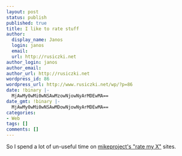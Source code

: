 ```yaml
---
layout: post
status: publish
published: true
title: I like to rate stuff
author:
  display_name: Janos
  login: janos
  email: 
  url: http://rusiczki.net
author_login: janos
author_email: 
author_url: http://rusiczki.net
wordpress_id: 86
wordpress_url: http://www.rusiczki.net/wp/?p=86
date: !binary |-
  MjAwMy0wMi0wNSAwMzowNjowNyArMDEwMA==
date_gmt: !binary |-
  MjAwMy0wMi0wNSAwMDowNjowNyArMDEwMA==
categories:
- Web
tags: []
comments: []
---
```

<p>So I spend a lot of un-useful time on <a href="http://mikeproject.com/rate/boobs/" title="The link I gave is the boobs section... :-)">mikeproject's "rate my X"</a> sites.</p>

